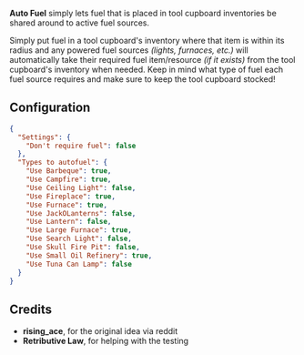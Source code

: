 **Auto Fuel** simply lets fuel that is placed in tool cupboard inventories be shared around to active fuel sources.

Simply put fuel in a tool cupboard's inventory where that item is within its radius and any powered fuel sources *(lights, furnaces, etc.)* will automatically take their required fuel item/resource *(if it exists)* from the tool cupboard's inventory when needed. Keep in mind what type of fuel each fuel source requires and make sure to keep the tool cupboard stocked!

## Configuration

```json
{
  "Settings": {
    "Don't require fuel": false
  },
  "Types to autofuel": {
    "Use Barbeque": true,
    "Use Campfire": true,
    "Use Ceiling Light": false,
    "Use Fireplace": true,
    "Use Furnace": true,
    "Use JackOLanterns": false,
    "Use Lantern": false,
    "Use Large Furnace": true,
    "Use Search Light": false,
    "Use Skull Fire Pit": false,
    "Use Small Oil Refinery": true,
    "Use Tuna Can Lamp": false
  }
}
```

## Credits

- **rising_ace**, for the original idea via reddit
- **Retributive Law**, for helping with the testing
